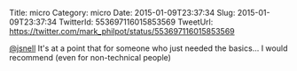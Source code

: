 Title: micro
Category: micro
Date: 2015-01-09T23:37:34
Slug: 2015-01-09T23:37:34
TwitterId: 553697116015853569
TweetUrl: https://twitter.com/mark_philpot/status/553697116015853569

[@jsnell](https://twitter.com/jsnell) It's at a point that for someone who just needed the basics... I would recommend (even for non-technical people)